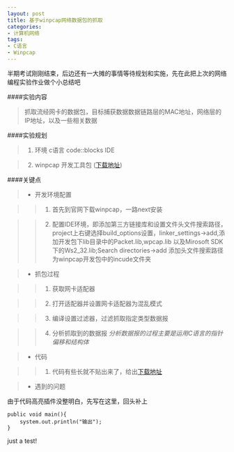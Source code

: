 ```yaml
---
layout: post
title: 基于winpcap网络数据包的抓取
categories: 
- 计算机网络
tags:
- C语言
- Winpcap
---
```


半期考试刚刚结束，后边还有一大摊的事情等待规划和实施，先在此把上次的网络编程实验作业做个小总结吧

####实验内容

>抓取流经网卡的数据包，目标捕获数据数据链路层的MAC地址，网络层的IP地址，以及一些相关数据



####实验规划

>1. 环境 c语言 code::blocks IDE 

>2. winpcap 开发工具包 ([下载地址](http://www.winpcap.org/devel.htm))



####关键点

>+ 开发环境配置

>>1. 首先到官网下载winpcap，一路next安装       

>>2. 配置IDE环境，即添加第三方链接库和设置文件头文件搜索路径，project上右键选择build_options设置，linker_settings->add,添加开发包下lib目录中的Packet.lib,wpcap.lib 以及Mirosoft SDK下的Ws2_32.lib;Search directories->add 添加头文件搜索路径为winpcap开发包中的incude文件夹



>+ 抓包过程

>>1. 获取网卡适配器

>>2. 打开适配器并设置网卡适配器为混乱模式

>>3. 编译设置过滤器，过滤抓取指定类型数据报

>>4. 分析抓取到的数据报 *分析数据报的过程主要是运用C语言的指针偏移和结构体*



>+ 代码

>>1. 代码有些长就不贴出来了，给出[下载地址]()



>+ 遇到的问题

由于代码高亮插件没整明白，先写在这里，回头补上


	public void main(){
		system.out.println("输出");
	}

just a test!
